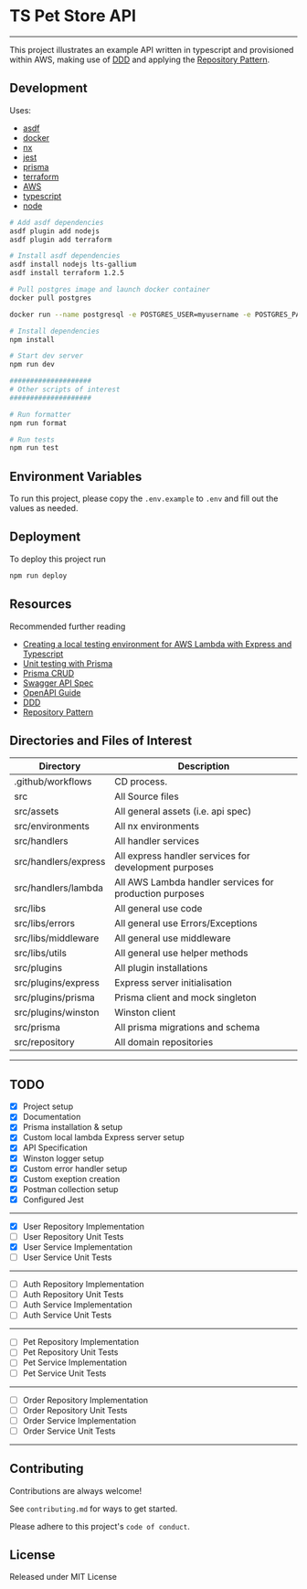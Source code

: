 # TS Pet Store API

---

This project illustrates an example API written in typescript and provisioned within AWS, making use of [DDD](https://alejandrome.github.io/ddd-essentials-1) and applying the [Repository Pattern](https://learn.microsoft.com/en-us/dotnet/architecture/microservices/microservice-ddd-cqrs-patterns/infrastructure-persistence-layer-design).

## Development

Uses:

- [asdf](https://asdf-vm.com)
- [docker](https://docker.com/)
- [nx](https://nx.dev/)
- [jest](https://nx.dev/packages/jest)
- [prisma](https://www.prisma.io/)
- [terraform](https://www.terraform.io/language)
- [AWS](https://registry.terraform.io/providers/hashicorp/aws/latest/docs)
- [typescript](https://www.typescriptlang.org/)
- [node](https://nodejs.org/en/)

```bash
# Add asdf dependencies
asdf plugin add nodejs
asdf plugin add terraform

# Install asdf dependencies
asdf install nodejs lts-gallium
asdf install terraform 1.2.5

# Pull postgres image and launch docker container
docker pull postgres

docker run --name postgresql -e POSTGRES_USER=myusername -e POSTGRES_PASSWORD=mypassword -p 5432:5432 -v /data:/var/lib/postgresql/data -d postgres

# Install dependencies
npm install

# Start dev server
npm run dev

####################
# Other scripts of interest
####################

# Run formatter
npm run format

# Run tests
npm run test
```

## Environment Variables

To run this project, please copy the `.env.example` to `.env` and fill out the values as needed.

[comment]: # 'See https://ohmybuck.com/2020-05-23-14-48-env-file-checker'

## Deployment

To deploy this project run

```bash
npm run deploy
```

## Resources

Recommended further reading

- [Creating a local testing environment for AWS Lambda with Express and Typescript](https://medium.com/doorr/creating-a-local-testing-environment-for-aws-lambda-with-express-and-typescript-90984a1d7071)
- [Unit testing with Prisma](https://www.prisma.io/docs/guides/testing/unit-testing)
- [Prisma CRUD](https://www.prisma.io/docs/concepts/components/prisma-client/crud#update)
- [Swagger API Spec](https://app.swaggerhub.com/apis/TLRPersonalSpace/PetStore/1.1.0#/)
- [OpenAPI Guide](https://swagger.io/docs/specification/about/)
- [DDD](https://alejandrome.github.io/ddd-essentials-1)
- [Repository Pattern](https://dev.to/fyapy/repository-pattern-with-typescript-and-nodejs-25da)

## Directories and Files of Interest

| Directory            | Description                                             |
| -------------------- | ------------------------------------------------------- |
| .github/workflows    | CD process.                                             |
| src                  | All Source files                                        |
| src/assets           | All general assets (i.e. api spec)                      |
| src/environments     | All nx environments                                     |
| src/handlers         | All handler services                                    |
| src/handlers/express | All express handler services for development purposes   |
| src/handlers/lambda  | All AWS Lambda handler services for production purposes |
| src/libs             | All general use code                                    |
| src/libs/errors      | All general use Errors/Exceptions                       |
| src/libs/middleware  | All general use middleware                              |
| src/libs/utils       | All general use helper methods                          |
| src/plugins          | All plugin installations                                |
| src/plugins/express  | Express server initialisation                           |
| src/plugins/prisma   | Prisma client and mock singleton                        |
| src/plugins/winston  | Winston client                                          |
| src/prisma           | All prisma migrations and schema                        |
| src/repository       | All domain repositories                                 |

---

## TODO

- [x] Project setup
- [x] Documentation
- [x] Prisma installation & setup
- [x] Custom local lambda Express server setup
- [x] API Specification
- [x] Winston logger setup
- [x] Custom error handler setup
- [x] Custom exeption creation
- [x] Postman collection setup
- [x] Configured Jest

---

- [x] User Repository Implementation
- [ ] User Repository Unit Tests
- [x] User Service Implementation
- [ ] User Service Unit Tests

---

- [ ] Auth Repository Implementation
- [ ] Auth Repository Unit Tests
- [ ] Auth Service Implementation
- [ ] Auth Service Unit Tests

---

- [ ] Pet Repository Implementation
- [ ] Pet Repository Unit Tests
- [ ] Pet Service Implementation
- [ ] Pet Service Unit Tests

---

- [ ] Order Repository Implementation
- [ ] Order Repository Unit Tests
- [ ] Order Service Implementation
- [ ] Order Service Unit Tests

---

## Contributing

Contributions are always welcome!

See `contributing.md` for ways to get started.

Please adhere to this project's `code of conduct`.

## License

Released under MIT License
